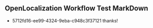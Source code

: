 ## OpenLocalization Workflow Test MarkDown
* 5712fd16-ee99-4324-9eba-c948c3f37121 
thanks!<!--HONumber=Mar16_HO4-->

